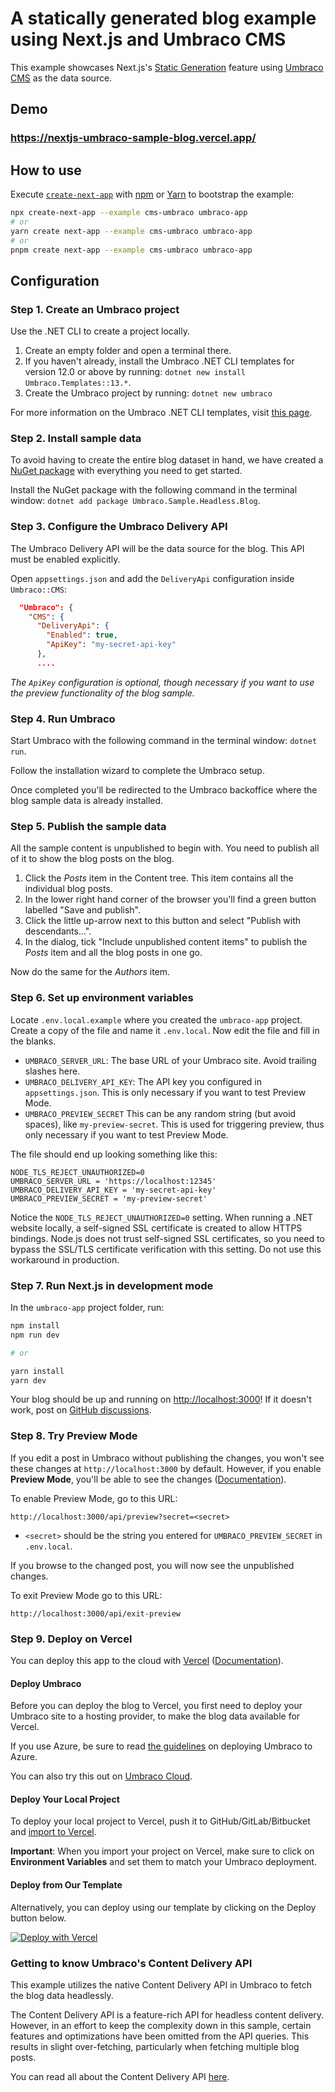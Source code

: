 # A statically generated blog example using Next.js and Umbraco CMS

This example showcases Next.js's [Static Generation](https://nextjs.org/docs/basic-features/pages) feature using [Umbraco CMS](https://www.umbraco.com/) as the data source.

## Demo

### https://nextjs-umbraco-sample-blog.vercel.app/

## How to use

Execute [`create-next-app`](https://github.com/vercel/next.js/tree/canary/packages/create-next-app) with [npm](https://docs.npmjs.com/cli/init) or [Yarn](https://yarnpkg.com/lang/en/docs/cli/create/) to bootstrap the example:

```bash
npx create-next-app --example cms-umbraco umbraco-app
# or
yarn create next-app --example cms-umbraco umbraco-app
# or
pnpm create next-app --example cms-umbraco umbraco-app
```

## Configuration

### Step 1. Create an Umbraco project

Use the .NET CLI to create a project locally.

1. Create an empty folder and open a terminal there.
2. If you haven't already, install the Umbraco .NET CLI templates for version 12.0 or above by running: `dotnet new install Umbraco.Templates::13.*`.
3. Create the Umbraco project by running: `dotnet new umbraco`

For more information on the Umbraco .NET CLI templates, visit [this page](https://docs.umbraco.com/umbraco-cms/fundamentals/setup/install/install-umbraco-with-templates).

### Step 2. Install sample data

To avoid having to create the entire blog dataset in hand, we have created a [NuGet package](https://www.nuget.org/packages/Umbraco.Sample.Headless.Blog) with everything you need to get started.

Install the NuGet package with the following command in the terminal window: `dotnet add package Umbraco.Sample.Headless.Blog`.

### Step 3. Configure the Umbraco Delivery API

The Umbraco Delivery API will be the data source for the blog. This API must be enabled explicitly.

Open `appsettings.json` and add the `DeliveryApi` configuration inside `Umbraco::CMS`:

```json
  "Umbraco": {
    "CMS": {
      "DeliveryApi": {
        "Enabled": true,
        "ApiKey": "my-secret-api-key"
      },
      ....
```

_The `ApiKey` configuration is optional, though necessary if you want to use the preview functionality of the blog sample._

### Step 4. Run Umbraco

Start Umbraco with the following command in the terminal window: `dotnet run`.

Follow the installation wizard to complete the Umbraco setup.

Once completed you'll be redirected to the Umbraco backoffice where the blog sample data is already installed.

### Step 5. Publish the sample data

All the sample content is unpublished to begin with. You need to publish all of it to show the blog posts on the blog.

1. Click the _Posts_ item in the Content tree. This item contains all the individual blog posts.
2. In the lower right hand corner of the browser you'll find a green button labelled "Save and publish".
3. Click the little up-arrow next to this button and select "Publish with descendants...".
4. In the dialog, tick "Include unpublished content items" to publish the _Posts_ item and all the blog posts in one go.

Now do the same for the _Authors_ item.

### Step 6. Set up environment variables

Locate `.env.local.example` where you created the `umbraco-app` project. Create a copy of the file and name it `.env.local`. Now edit the file and fill in the blanks.

- `UMBRACO_SERVER_URL`: The base URL of your Umbraco site. Avoid trailing slashes here.
- `UMBRACO_DELIVERY_API_KEY`: The API key you configured in `appsettings.json`. This is only necessary if you want to test Preview Mode.
- `UMBRACO_PREVIEW_SECRET` This can be any random string (but avoid spaces), like `my-preview-secret`. This is used for triggering preview, thus only necessary if you want to test Preview Mode.

The file should end up looking something like this:

```
NODE_TLS_REJECT_UNAUTHORIZED=0
UMBRACO_SERVER_URL = 'https://localhost:12345'
UMBRACO_DELIVERY_API_KEY = 'my-secret-api-key'
UMBRACO_PREVIEW_SECRET = 'my-preview-secret'
```

Notice the `NODE_TLS_REJECT_UNAUTHORIZED=0` setting. When running a .NET website locally, a self-signed SSL certificate is created to allow HTTPS bindings. Node.js does not trust self-signed SSL certificates, so you need to bypass the SSL/TLS certificate verification with this setting. Do not use this workaround in production.

### Step 7. Run Next.js in development mode

In the `umbraco-app` project folder, run:

```bash
npm install
npm run dev

# or

yarn install
yarn dev
```

Your blog should be up and running on [http://localhost:3000](http://localhost:3000)! If it doesn't work, post on [GitHub discussions](https://github.com/vercel/next.js/discussions).

### Step 8. Try Preview Mode

If you edit a post in Umbraco without publishing the changes, you won't see these changes at `http://localhost:3000` by default. However, if you enable **Preview Mode**, you'll be able to see the changes ([Documentation](https://nextjs.org/docs/advanced-features/preview-mode)).

To enable Preview Mode, go to this URL:

```
http://localhost:3000/api/preview?secret=<secret>
```

- `<secret>` should be the string you entered for `UMBRACO_PREVIEW_SECRET` in `.env.local`.

If you browse to the changed post, you will now see the unpublished changes.

To exit Preview Mode go to this URL:

```
http://localhost:3000/api/exit-preview
```

### Step 9. Deploy on Vercel

You can deploy this app to the cloud with [Vercel](https://vercel.com?utm_source=github&utm_medium=readme&utm_campaign=next-example) ([Documentation](https://nextjs.org/docs/deployment)).

#### Deploy Umbraco

Before you can deploy the blog to Vercel, you first need to deploy your Umbraco site to a hosting provider, to make the blog data available for Vercel.

If you use Azure, be sure to read [the guidelines](https://docs.umbraco.com/umbraco-cms/fundamentals/setup/server-setup/azure-web-apps) on deploying Umbraco to Azure.

You can also try this out on [Umbraco Cloud](https://umbraco.com/try-umbraco-cms/).

#### Deploy Your Local Project

To deploy your local project to Vercel, push it to GitHub/GitLab/Bitbucket and [import to Vercel](https://vercel.com/new?utm_source=github&utm_medium=readme&utm_campaign=next-example).

**Important**: When you import your project on Vercel, make sure to click on **Environment Variables** and set them to match your Umbraco deployment.

#### Deploy from Our Template

Alternatively, you can deploy using our template by clicking on the Deploy button below.

[![Deploy with Vercel](https://vercel.com/button)](https://vercel.com/new/clone?repository-url=https://github.com/vercel/next.js/tree/canary/examples/cms-umbraco&project-name=nextjs-umbraco-blog&repository-name=nextjs-umbraco-blog&env=UMBRACO_SERVER_URL,UMBRACO_DELIVERY_API_KEY,UMBRACO_PREVIEW_SECRET&envDescription=Required%20to%20connect%20the%20app%20with%20Umbraco%20CMS&envLink=https://github.com/vercel/next.js/tree/canary/examples/cms-umbraco%23step-6-set-up-environment-variables)

### Getting to know Umbraco's Content Delivery API

This example utilizes the native Content Delivery API in Umbraco to fetch the blog data headlessly.

The Content Delivery API is a feature-rich API for headless content delivery. However, in an effort to keep the complexity down in this sample, certain features and optimizations have been omitted from the API queries. This results in slight over-fetching, particularly when fetching multiple blog posts.

You can read all about the Content Delivery API [here](https://docs.umbraco.com/umbraco-cms/reference/content-delivery-api).
